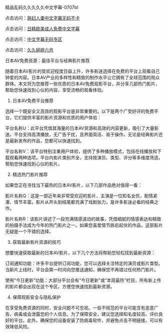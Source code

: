 精品乱码久久久久久中文字幕-0707bl


点击访问：<a href="https://fdhf-454.pages.dev/">熟妇人妻中文字幕无码不卡</a>

点击访问：<a href="https://vassv.pages.dev/">日韩欧美成人免费中文字幕</a>

点击访问：<a href="https://gfd-5xg.pages.dev/">中文字幕无码专区</a>

点击访问：<a href="https://bsdf-5f5.pages.dev/">久久婷婷六月</a>


日本AV免费资源：最佳平台与经典影片推荐

随着日本AV影片的受欢迎程度日益上升，许多影迷选择在免费的平台上观看自己钟爱的内容。日本AV产业的多样性和精致的制作水平让它拥有了全球范围的观众群体。本文将为您推荐一些优质的日本AV免费观影平台，并分享几部热门影片，帮助您快速找到心仪的内容，享受流畅的观看体验。

1. 日本AV免费平台推荐

选择一个既安全又高效的观影平台是非常重要的。以下是两个广受好评的免费平台，它们提供丰富的影片资源和优质的用户体验：

平台名称U：此平台凭借其海量的日本AV资源和高效的内容更新，吸引了大量影迷。平台支持高清播放，无广告干扰，且界面简洁、易于操作。无论是经典影片还是最新发布的作品，您都可以快速找到。

平台名称V：该平台特别注重用户体验，提供了多种播放模式，包括在线播放和下载观看两种选项。平台内影片类别齐全，支持按演员、类型、评分等多维度筛选，帮助您快速找到心仪的影片。

2. 精选热门影片推荐

如果您正在寻找当下最热的日本AV影片，以下几部作品绝对值得一看：

影片名称Q：这是一部近年来非常受欢迎的影片，主演是一位知名女优，剧情紧凑、情节丰富。影片从开头到结尾都充满了戏剧张力，是许多影迷必看的经典之作。

影片名称R：该影片讲述了一段充满情感波动的故事，凭借细腻的情感表达和精致的拍摄手法成为今年的热门影片之一。如果您喜爱情节跌宕起伏的作品，这部影片无疑是一个不错的选择。

3. 获取最新影片资源的技巧

想要快速获取最新的日本AV影片，以下几个方法将帮助您轻松找到最新资源：

订阅通知功能：许多平台提供订阅功能，您可以选择关注特定的演员或影片类型。当新片上线时，平台会第一时间向您推送通知，确保您不再错过任何热门影片。

使用“今日更新”功能：大部分平台会有“今日更新”或“本周最热”栏目，所有新上传的影片都会出现在这个专区，方便您快速找到最新资源。

4. 保障观影安全与隐私保护

在享受免费资源的同时，安全问题不可忽视。一些不规范的平台可能含有恶意广告、病毒或会泄露您的个人信息。为了保障安全，建议您选择知名度较高、评价良好的平台。此外，确保您的设备安装了防病毒软件，并避免点击不明链接，可以有效降低风险。

<span style="display:none;">[Canonical link]( https://github.com/bl070725/12370 ）</span>
